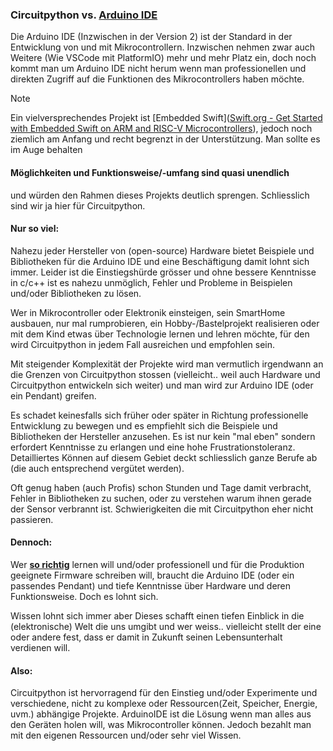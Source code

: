 ### Circuitpython vs. [Arduino IDE](https://www.arduino.cc/en/software)

Die Arduino IDE (Inzwischen in der Version 2) ist der Standard in der Entwicklung von und mit Mikrocontrollern. Inzwischen nehmen zwar auch Weitere (Wie VSCode mit PlatformIO) mehr und mehr Platz ein, doch noch kommt man um Arduino IDE nicht herum wenn man professionellen und direkten Zugriff auf die Funktionen des Mikrocontrollers haben möchte. 

> [!NOTE]  
> Ein vielversprechendes Projekt ist [Embedded Swift]([Swift.org - Get Started with Embedded Swift on ARM and RISC-V Microcontrollers](https://www.swift.org/blog/embedded-swift-examples/)), jedoch noch ziemlich am Anfang und recht begrenzt in der Unterstützung. Man sollte es im Auge behalten

#### Möglichkeiten und Funktionsweise/-umfang sind quasi unendlich

und würden den Rahmen dieses Projekts deutlich sprengen. Schliesslich sind wir ja hier für Circuitpython. 

#### Nur so viel:

Nahezu jeder Hersteller von (open-source) Hardware bietet Beispiele und Bibliotheken für die Arduino IDE und eine Beschäftigung damit lohnt sich immer. Leider ist die Einstiegshürde grösser und ohne bessere Kenntnisse in c/c++ ist es nahezu unmöglich, Fehler und Probleme in Beispielen und/oder Bibliotheken zu lösen. 

Wer in Mikrocontroller oder Elektronik einsteigen, sein SmartHome ausbauen, nur mal rumprobieren, ein Hobby-/Bastelprojekt realisieren oder mit dem Kind etwas über Technologie lernen und lehren möchte, für den wird Circuitpython in jedem Fall ausreichen und empfohlen sein. 

Mit steigender Komplexität der Projekte wird man vermutlich irgendwann an die Grenzen von Circuitpython stossen (vielleicht.. weil auch Hardware und Circuitpython entwickeln sich weiter) und man wird zur Arduino IDE (oder ein Pendant) greifen.

Es schadet keinesfalls sich früher oder später in Richtung professionelle Entwicklung zu bewegen und es empfiehlt sich die Beispiele und Bibliotheken der Hersteller anzusehen. Es ist nur kein "mal eben" sondern erfordert Kenntnisse zu erlangen und eine hohe Frustrationstoleranz. Detailliertes Können auf diesem Gebiet deckt schliesslich ganze Berufe ab (die auch entsprechend vergütet werden). 

Oft genug haben (auch Profis) schon Stunden und Tage damit verbracht, Fehler in Bibliotheken zu suchen, oder zu verstehen warum ihnen gerade der Sensor verbrannt ist. Schwierigkeiten die mit Circuitpython eher nicht passieren. 

#### Dennoch:

Wer **<u>so richtig</u>** lernen will und/oder professionell und für die Produktion geeignete Firmware schreiben will, braucht die Arduino IDE (oder ein passendes Pendant) und tiefe Kenntnisse über Hardware und deren Funktionsweise. Doch es lohnt sich.

Wissen lohnt sich immer aber Dieses schafft einen tiefen Einblick in die (elektronische) Welt die uns umgibt und wer weiss.. vielleicht stellt der eine oder andere fest, dass er damit in Zukunft seinen Lebensunterhalt verdienen will. 

#### Also:

Circuitpython ist hervorragend für den Einstieg und/oder Experimente und verschiedene, nicht zu komplexe oder Ressourcen(Zeit, Speicher, Energie, uvm.) abhängige Projekte. ArduinoIDE ist die Lösung wenn man alles aus den Geräten holen will, was Mikrocontroller können. Jedoch bezahlt man mit den eigenen Ressourcen und/oder sehr viel Wissen. 
